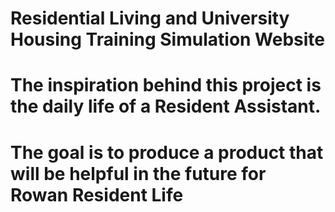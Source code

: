 # Residential Living and University Housing Training Simulation Website
#   The inspiration behind this project is the daily life of a Resident Assistant.
#   The goal is to produce a product that will be helpful in the future for Rowan Resident Life
#
